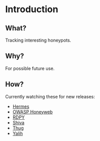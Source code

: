 # Introduction

## What?

Tracking interesting honeypots.

## Why?

For possible future use.

## How?

Currently watching these for new releases:

* [Hermes](hermes.md)
* [OWASP Honeyweb](owasp.md)
* [RDPY](rdpy.md)
* [Shiva](shiva.md)
* [Thug](thug.md)
* [Yalih](yalih.md)
